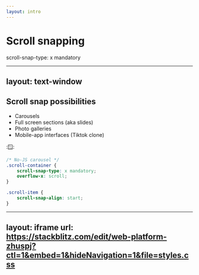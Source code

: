 ```yaml
---
layout: intro
---
```


# Scroll snapping

scroll-snap-type: x mandatory

<SupportedBrowsers url="https://developer.mozilla.org/en-US/docs/Web/CSS/scroll-snap-type#browser_compatibility" chrome=69 edge=79 firefox=99 safari=11 />

---
layout: text-window
---

## Scroll snap possibilities

<v-clicks>

- Carousels
- Full screen sections (aka slides)
- Photo galleries
- Mobile-app interfaces (Tiktok clone)

</v-clicks>

::window::

```css
/* No-JS carousel */
.scroll-container {
    scroll-snap-type: x mandatory;
    overflow-x: scroll;
}

.scroll-item {
    scroll-snap-align: start;
}
```


---
layout: iframe
url: https://stackblitz.com/edit/web-platform-zhuspj?ctl=1&embed=1&hideNavigation=1&file=styles.css
---

